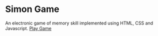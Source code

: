# Simon Game
An electronic game of memory skill implemented using HTML, CSS and Javascript.
[Play Game](sarthak812.github.io/simon-game)
